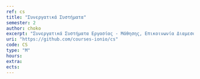 ```yaml
---
ref: cs
title: "Συνεργατικά Συστήματα"
semester: 2
author: choko
excerpt: "Συνεργατικά Συστήματα Εργασίας - Μάθησης, Επικοινωνία Διαμεσολαβούμενη από τον Υπολογιστή, Συμμετοχική Σχεδίαση, Διδακτική της Πληροφορικής, Ανοικτό Λογισμικό."
uri: "https://github.com/courses-ionio/cs"
code: CS
type: "M"
hours:
extra:
ects:
---
```

